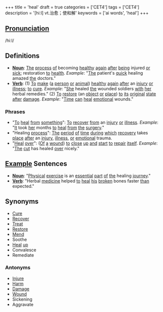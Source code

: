 +++
title = 'heal'
draft = true
categories = ['CET4']
tags = ['CET4']
description = '[hiːl] vt.治愈；使和解'
keywords = ['ai words', 'heal']
+++

## [Pronunciation](/post/pronunciation/)
/hiːl/

## Definitions
- **[Noun](/post/noun/)**: [The](/post/the/) [process](/post/process/) [of](/post/of/) becoming [healthy](/post/healthy/) [again](/post/again/) [after](/post/after/) [being](/post/being/) injured [or](/post/or/) [sick](/post/sick/); restoration [to](/post/to/) [health](/post/health/). _Example_: "[The](/post/the/) patient's [quick](/post/quick/) healing amazed [the](/post/the/) doctors."
- **[Verb](/post/verb/)**: (1) [To](/post/to/) [make](/post/make/) ([a](/post/a/) [person](/post/person/) [or](/post/or/) [animal](/post/animal/)) [healthy](/post/healthy/) [again](/post/again/) [after](/post/after/) an [injury](/post/injury/) [or](/post/or/) [illness](/post/illness/); [to](/post/to/) [cure](/post/cure/). _Example_: "[She](/post/she/) healed [the](/post/the/) wounded soldiers [with](/post/with/) [her](/post/her/) herbal remedies." (2) [To](/post/to/) [restore](/post/restore/) (an [object](/post/object/) [or](/post/or/) [place](/post/place/)) [to](/post/to/) [its](/post/its/) [original](/post/original/) [state](/post/state/) [after](/post/after/) [damage](/post/damage/). _Example_: "[Time](/post/time/) [can](/post/can/) [heal](/post/heal/) [emotional](/post/emotional/) wounds."

### Phrases
- "[To](/post/to/) [heal](/post/heal/) [from](/post/from/) [something](/post/something/)": [To](/post/to/) [recover](/post/recover/) [from](/post/from/) an [injury](/post/injury/) [or](/post/or/) [illness](/post/illness/). _Example_: "[It](/post/it/) took [her](/post/her/) months [to](/post/to/) [heal](/post/heal/) [from](/post/from/) [the](/post/the/) [surgery](/post/surgery/)."
- "Healing [process](/post/process/)": [The](/post/the/) [period](/post/period/) [of](/post/of/) [time](/post/time/) [during](/post/during/) [which](/post/which/) [recovery](/post/recovery/) takes [place](/post/place/) [after](/post/after/) an [injury](/post/injury/), [illness](/post/illness/), [or](/post/or/) [emotional](/post/emotional/) trauma.
- "[Heal](/post/heal/) [over](/post/over/)": ([Of](/post/of/) [a](/post/a/) [wound](/post/wound/)) [to](/post/to/) [close](/post/close/) [up](/post/up/) [and](/post/and/) [start](/post/start/) [to](/post/to/) [repair](/post/repair/) [itself](/post/itself/). _Example_: "[The](/post/the/) [cut](/post/cut/) has healed [over](/post/over/) nicely."

## [Example](/post/example/) Sentences
- **[Noun](/post/noun/)**: "[Physical](/post/physical/) [exercise](/post/exercise/) is an [essential](/post/essential/) [part](/post/part/) [of](/post/of/) [the](/post/the/) healing [journey](/post/journey/)."
- **[Verb](/post/verb/)**: "Herbal [medicine](/post/medicine/) helped [to](/post/to/) [heal](/post/heal/) [his](/post/his/) [broken](/post/broken/) bones faster [than](/post/than/) expected."

## Synonyms
- [Cure](/post/cure/)
- [Recover](/post/recover/)
- [Treat](/post/treat/)
- [Restore](/post/restore/)
- [Mend](/post/mend/)
- Soothe
- [Heal](/post/heal/) [up](/post/up/)
- Convalesce
- Remediate

### Antonyms
- [Injure](/post/injure/)
- [Harm](/post/harm/)
- [Damage](/post/damage/)
- [Wound](/post/wound/)
- Sickening
- Aggravate
